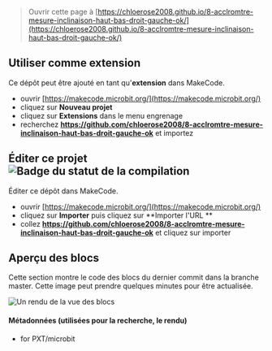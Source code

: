 
> Ouvrir cette page à [https://chloerose2008.github.io/8-acclromtre-mesure-inclinaison-haut-bas-droit-gauche-ok/](https://chloerose2008.github.io/8-acclromtre-mesure-inclinaison-haut-bas-droit-gauche-ok/)

## Utiliser comme extension

Ce dépôt peut être ajouté en tant qu'**extension** dans MakeCode.

* ouvrir [https://makecode.microbit.org/](https://makecode.microbit.org/)
* cliquez sur **Nouveau projet**
* cliquez sur **Extensions** dans le menu engrenage
* recherchez **https://github.com/chloerose2008/8-acclromtre-mesure-inclinaison-haut-bas-droit-gauche-ok** et importez

## Éditer ce projet ![Badge du statut de la compilation](https://github.com/chloerose2008/8-acclromtre-mesure-inclinaison-haut-bas-droit-gauche-ok/workflows/MakeCode/badge.svg)

Éditer ce dépôt dans MakeCode.

* ouvrir [https://makecode.microbit.org/](https://makecode.microbit.org/)
* cliquez sur **Importer** puis cliquez sur **Importer l'URL **
* collez **https://github.com/chloerose2008/8-acclromtre-mesure-inclinaison-haut-bas-droit-gauche-ok** et cliquez sur importer

## Aperçu des blocs

Cette section montre le code des blocs du dernier commit dans la branche master.
Cette image peut prendre quelques minutes pour être actualisée.

![Un rendu de la vue des blocs](https://github.com/chloerose2008/8-acclromtre-mesure-inclinaison-haut-bas-droit-gauche-ok/raw/master/.github/makecode/blocks.png)

#### Métadonnées (utilisées pour la recherche, le rendu)

* for PXT/microbit
<script src="https://makecode.com/gh-pages-embed.js"></script><script>makeCodeRender("{{ site.makecode.home_url }}", "{{ site.github.owner_name }}/{{ site.github.repository_name }}");</script>
